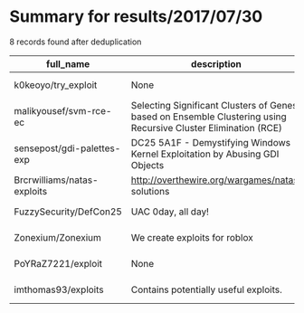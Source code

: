 
# Summary for results/2017/07/30
    
8 records found after deduplication

| full_name | description | html_url | matched_list | matched_count | pushed_at | size | stargazers_count | language | forks_count |
|-----------------------------|----------------------------------------------------------------------------------------------------------------|------------------------------------------------|----------------|-----------------|---------------------------|--------|--------------------|------------|---------------|
| k0keoyo/try_exploit | None | https://github.com/k0keoyo/try_exploit | ['exploit'] | 1 | 2017-07-30 08:50:51+00:00 | 35347 | 10 | C | 15 |
| malikyousef/svm-rce-ec | Selecting Significant Clusters of Genes based on Ensemble Clustering using Recursive Cluster Elimination (RCE) | https://github.com/malikyousef/svm-rce-ec | ['rce'] | 1 | 2017-07-30 12:28:28+00:00 | 219 | 0 | nan | 0 |
| sensepost/gdi-palettes-exp | DC25 5A1F - Demystifying Windows Kernel Exploitation by Abusing GDI Objects | https://github.com/sensepost/gdi-palettes-exp | ['exploit'] | 1 | 2017-07-30 05:13:57+00:00 | 69864 | 126 | C++ | 58 |
| Brcrwilliams/natas-exploits | http://overthewire.org/wargames/natas/ solutions | https://github.com/Brcrwilliams/natas-exploits | ['exploit'] | 1 | 2017-07-30 21:05:25+00:00 | 787 | 0 | Ruby | 0 |
| FuzzySecurity/DefCon25 | UAC 0day, all day! | https://github.com/FuzzySecurity/DefCon25 | ['0day'] | 1 | 2017-07-30 00:40:13+00:00 | 32079 | 260 | nan | 98 |
| Zonexium/Zonexium | We create exploits for roblox | https://github.com/Zonexium/Zonexium | ['exploit'] | 1 | 2017-07-30 11:21:46+00:00 | 0 | 0 | | 0 |
| PoYRaZ7221/exploit | None | https://github.com/PoYRaZ7221/exploit | ['exploit'] | 1 | 2017-07-30 19:53:36+00:00 | 37 | 0 | Perl | 0 |
| imthomas93/exploits | Contains potentially useful exploits. | https://github.com/imthomas93/exploits | ['exploit'] | 1 | 2017-07-30 18:03:55+00:00 | 10 | 2 | C | 1 |
